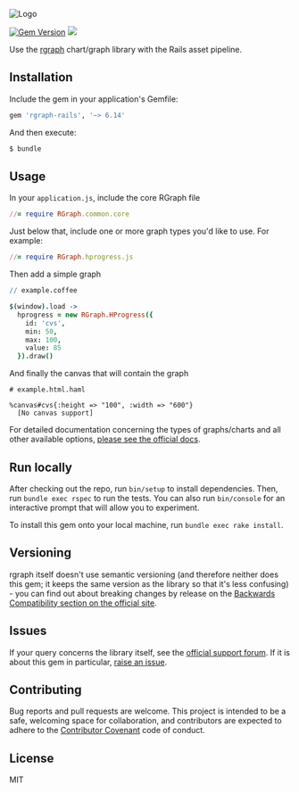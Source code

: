 ![Logo](http://dsgriffin.github.io/images/logos/rgraph-rails.png)

[![Gem Version](https://badge.fury.io/rb/rgraph-rails.svg)](https://badge.fury.io/rb/rgraph-rails)
![](https://img.shields.io/badge/rgraph-6.14-red.svg)

Use the [rgraph](http://www.rgraph.net/) chart/graph library with the Rails asset pipeline.

## Installation

Include the gem in your application's Gemfile:

```ruby
gem 'rgraph-rails', '~> 6.14'
```

And then execute:

```ruby
$ bundle
```

## Usage

In your `application.js`, include the core RGraph file

```ruby
//= require RGraph.common.core
```

Just below that, include one or more graph types you'd like to use. For example:

```ruby
//= require RGraph.hprogress.js
```

Then add a simple graph

```coffeescript
// example.coffee

$(window).load ->
  hprogress = new RGraph.HProgress({
    id: 'cvs',
    min: 50,
    max: 100,
    value: 85
  }).draw()
```

And finally the canvas that will contain the graph

```haml
# example.html.haml

%canvas#cvs{:height => "100", :width => "600"}
  [No canvas support]
```

For detailed documentation concerning the types of graphs/charts and all other available options, [please see the official docs](http://www.rgraph.net/docs/charts-index.html).

## Run locally

After checking out the repo, run `bin/setup` to install dependencies. Then, run `bundle exec rspec` to run the tests. You can also run `bin/console` for an interactive prompt that will allow you to experiment.

To install this gem onto your local machine, run `bundle exec rake install`.

## Versioning

rgraph itself doesn't use semantic versioning (and therefore neither does this gem; it keeps the same version as the library so that it's less confusing) - you can find out about breaking changes by release on the [Backwards Compatibility section on the official site](http://www.rgraph.net/docs/backwards-compatibility.html).

## Issues

If your query concerns the library itself, see the [official support forum](http://www.rgraph.net/support). If it is about this gem in particular, [raise an issue](https://github.com/dsgriffin/rgraph-rails/issues).

## Contributing

Bug reports and pull requests are welcome. This project is intended to be a safe, welcoming space for collaboration, and contributors are expected to adhere to the [Contributor Covenant](https://github.com/dsgriffin/rgraph-rails/blob/master/CODE_OF_CONDUCT.md) code of conduct.

## License

MIT
